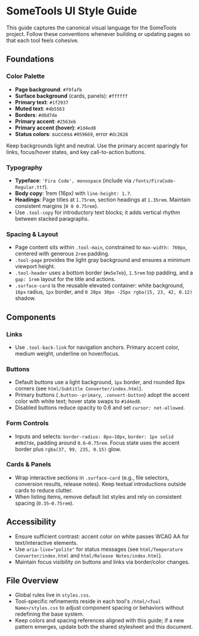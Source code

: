 # SomeTools UI Style Guide

This guide captures the canonical visual language for the SomeTools project. Follow these conventions whenever building or updating pages so that each tool feels cohesive.

## Foundations

### Color Palette
- **Page background**: `#f9fafb`
- **Surface background** (cards, panels): `#ffffff`
- **Primary text**: `#1f2937`
- **Muted text**: `#4b5563`
- **Borders**: `#d0d7de`
- **Primary accent**: `#2563eb`
- **Primary accent (hover)**: `#1d4ed8`
- **Status colors**: success `#059669`, error `#dc2626`

Keep backgrounds light and neutral. Use the primary accent sparingly for links, focus/hover states, and key call-to-action buttons.

### Typography
- **Typeface**: `'Fira Code', monospace` (include via `/fonts/FiraCode-Regular.ttf`).
- **Body copy**: 1rem (16px) with `line-height: 1.7`.
- **Headings**: Page titles at `1.75rem`, section headings at `1.35rem`. Maintain consistent margins (`0 0 0.75rem`).
- Use `.tool-copy` for introductory text blocks; it adds vertical rhythm between stacked paragraphs.

### Spacing & Layout
- Page content sits within `.tool-main`, constrained to `max-width: 760px`, centered with generous `2rem` padding.
- `.tool-page` provides the light gray background and ensures a minimum viewport height.
- `.tool-header` uses a bottom border (`#e5e7eb`), `1.5rem` top padding, and a `gap: 1rem` layout for the title and actions.
- `.surface-card` is the reusable elevated container: white background, `16px` radius, `1px` border, and `0 20px 30px -25px rgba(15, 23, 42, 0.12)` shadow.

## Components

### Links
- Use `.tool-back-link` for navigation anchors. Primary accent color, medium weight, underline on hover/focus.

### Buttons
- Default buttons use a light background, `1px` border, and rounded 8px corners (see `html/Subtitle Converter/index.html`).
- Primary buttons (`.button--primary`, `.convert-button`) adopt the accent color with white text; hover state swaps to `#1d4ed8`.
- Disabled buttons reduce opacity to 0.6 and set `cursor: not-allowed`.

### Form Controls
- Inputs and selects: `border-radius: 8px–10px`, `border: 1px solid #d0d7de`, padding around `0.6–0.75rem`. Focus state uses the accent border plus `rgba(37, 99, 235, 0.15)` glow.

### Cards & Panels
- Wrap interactive sections in `.surface-card` (e.g., file selectors, conversion results, release notes). Keep textual introductions outside cards to reduce clutter.
- When listing items, remove default list styles and rely on consistent spacing (`0.35–0.75rem`).

## Accessibility
- Ensure sufficient contrast: accent color on white passes WCAG AA for text/interactive elements.
- Use `aria-live="polite"` for status messages (see `html/Temperature Converter/index.html` and `html/Release Notes/index.html`).
- Maintain focus visibility on buttons and links via border/color changes.

## File Overview
- Global rules live in `styles.css`.
- Tool-specific refinements reside in each tool's `/html/<Tool Name>/styles.css` to adjust component spacing or behaviors without redefining the base system.
- Keep colors and spacing references aligned with this guide; if a new pattern emerges, update both the shared stylesheet and this document.
